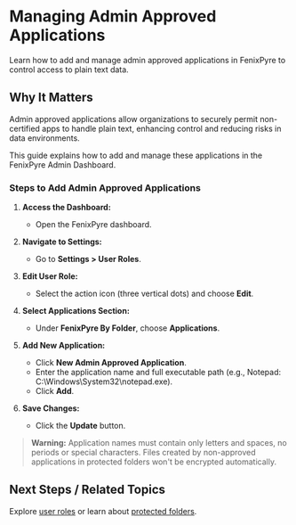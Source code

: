 # Managing Admin Approved Applications

Learn how to add and manage admin approved applications in FenixPyre to control access to plain text data.


## Why It Matters
Admin approved applications allow organizations to securely permit non-certified apps to handle plain text, enhancing control and reducing risks in data environments.

This guide explains how to add and manage these applications in the FenixPyre Admin Dashboard.

### Steps to Add Admin Approved Applications
1. **Access the Dashboard:**
   - Open the FenixPyre dashboard.

2. **Navigate to Settings:**
   - Go to **Settings > User Roles**.

3. **Edit User Role:**
   - Select the action icon (three vertical dots) and choose **Edit**.
   <!-- IMG: ./media/admin-guide/edit-user-role.png | Alt: Editing user role in dashboard -->

4. **Select Applications Section:**
   - Under **FenixPyre By Folder**, choose **Applications**.
   <!-- IMG: ./media/admin-guide/applications-section.png | Alt: Applications settings page -->

5. **Add New Application:**
   - Click **New Admin Approved Application**.
   - Enter the application name and full executable path (e.g., Notepad: C:\Windows\System32\notepad.exe).
   - Click **Add**.
   <!-- IMG: ./media/admin-guide/add-application.png | Alt: Adding a new admin approved application -->

6. **Save Changes:**
   - Click the **Update** button.

> **Warning:** Application names must contain only letters and spaces, no periods or special characters. Files created by non-approved applications in protected folders won't be encrypted automatically.

## Next Steps / Related Topics
Explore [user roles](04-admin-guide/index.md) or learn about [protected folders](03-setup-&-installation/protected-folders.md).